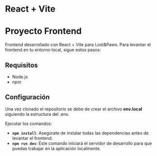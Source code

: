 # React + Vite

# Proyecto Frontend

Frontend desarrollado con React + Vite para Lost&Paws. Para levantar el frontend en tu entorno local, sigue estos pasos:

## Requisitos

- Node.js
- npm

## Configuración

Una vez clonado el repositorio se debe de crear el archivo **env.local** siguiendo la estructura del .env.

Ejecutar los comandos:

- **`npm install`**: Asegúrate de instalar todas las dependencias antes de levantar el frontend.
- **`npm run dev`**: Este comando iniciará el servidor de desarrollo para que puedas trabajar en la aplicación localmente.
